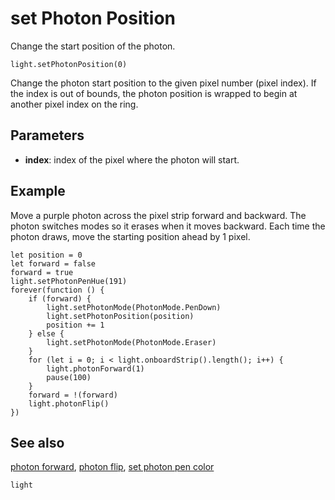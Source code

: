 # set Photon Position

Change the start position of the photon.

```sig
light.setPhotonPosition(0)
```

Change the photon start position to the given pixel number (pixel index). If the index is out of bounds, the photon position is wrapped to begin at another pixel index on the ring.

## Parameters

* **index**: index of the pixel where the photon will start.

## Example

Move a purple photon across the pixel strip forward and backward. The photon switches modes so it erases when it moves backward. Each time the photon draws, move the starting position ahead by 1 pixel.

```blocks
let position = 0
let forward = false
forward = true
light.setPhotonPenHue(191)
forever(function () {
    if (forward) {
        light.setPhotonMode(PhotonMode.PenDown)
        light.setPhotonPosition(position)
        position += 1
    } else {
        light.setPhotonMode(PhotonMode.Eraser)
    }
    for (let i = 0; i < light.onboardStrip().length(); i++) {
        light.photonForward(1)
        pause(100)
    }
    forward = !(forward)
    light.photonFlip()
})
```

## See also

[photon forward](/reference/light/photon-forward), [photon flip](/reference/light/photon-flip), [set photon pen color](/reference/light/set-photon-pen-color)

```package
light
```